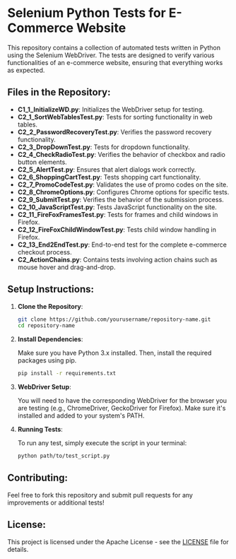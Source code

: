 # Selenium Python Tests for E-Commerce Website

This repository contains a collection of automated tests written in Python using the Selenium WebDriver. The tests are designed to verify various functionalities of an e-commerce website, ensuring that everything works as expected.

## Files in the Repository:

- **C1_1_InitializeWD.py**: Initializes the WebDriver setup for testing.
- **C2_1_SortWebTablesTest.py**: Tests for sorting functionality in web tables.
- **C2_2_PasswordRecoveryTest.py**: Verifies the password recovery functionality.
- **C2_3_DropDownTest.py**: Tests for dropdown functionality.
- **C2_4_CheckRadioTest.py**: Verifies the behavior of checkbox and radio button elements.
- **C2_5_AlertTest.py**: Ensures that alert dialogs work correctly.
- **C2_6_ShoppingCartTest.py**: Tests shopping cart functionality.
- **C2_7_PromoCodeTest.py**: Validates the use of promo codes on the site.
- **C2_8_ChromeOptions.py**: Configures Chrome options for specific tests.
- **C2_9_SubmitTest.py**: Verifies the behavior of the submission process.
- **C2_10_JavaScriptTest.py**: Tests JavaScript functionality on the site.
- **C2_11_FireFoxFramesTest.py**: Tests for frames and child windows in Firefox.
- **C2_12_FireFoxChildWindowTest.py**: Tests child window handling in Firefox.
- **C2_13_End2EndTest.py**: End-to-end test for the complete e-commerce checkout process.
- **C2_ActionChains.py**: Contains tests involving action chains such as mouse hover and drag-and-drop.

## Setup Instructions:

1. **Clone the Repository**:

   ```bash
   git clone https://github.com/yourusername/repository-name.git
   cd repository-name
   ```

2. **Install Dependencies**:

   Make sure you have Python 3.x installed. Then, install the required packages using pip.

   ```bash
   pip install -r requirements.txt
   ```

3. **WebDriver Setup**:

   You will need to have the corresponding WebDriver for the browser you are testing (e.g., ChromeDriver, GeckoDriver for Firefox). Make sure it's installed and added to your system's PATH.

4. **Running Tests**:

   To run any test, simply execute the script in your terminal:

   ```bash
   python path/to/test_script.py
   ```

## Contributing:

Feel free to fork this repository and submit pull requests for any improvements or additional tests!

## License:

This project is licensed under the Apache License - see the [LICENSE](LICENSE) file for details.
```